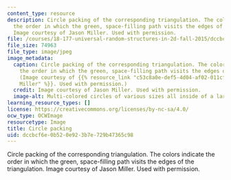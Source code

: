 ```yaml
---
content_type: resource
description: Circle packing of the corresponding triangulation. The colors indicate
  the order in which the green, space-filling path visits the edges of the triangulation.
  Image courtesy of Jason Miller. Used with permission.
file: /courses/18-177-universal-random-structures-in-2d-fall-2015/dccbcf6e0b520e923b7e729b47365c98_18-177f15.jpg
file_size: 74963
file_type: image/jpeg
image_metadata:
  caption: Circle packing of the corresponding triangulation. The colors indicate
    the order in which the green, space-filling path visits the edges of the triangulation.
    (Image courtesy of {{% resource_link "c53c8a0e-def5-4d04-af02-011cf35b2d5d" "Jason
    Miller" %}}. Used with permission.)
  credit: Image courtesy of Jason Miller. Used with permission.
  image-alt: Multi-colored circles of various sizes all inside of a larger circle.
learning_resource_types: []
license: https://creativecommons.org/licenses/by-nc-sa/4.0/
ocw_type: OCWImage
resourcetype: Image
title: Circle packing
uid: dccbcf6e-0b52-0e92-3b7e-729b47365c98
---
```

Circle packing of the corresponding triangulation. The colors indicate the order in which the green, space-filling path visits the edges of the triangulation. Image courtesy of Jason Miller. Used with permission.